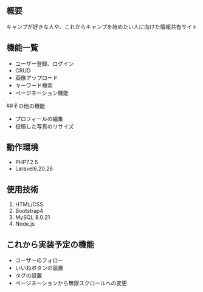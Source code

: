 ## 概要

キャンプが好きな人や、これからキャンプを始めたい人に向けた情報共有サイト

## 機能一覧

-   ユーザー登録、ログイン
-   CRUD
-   画像アップロード
-   キーワード検索
-   ページネーション機能

##その他の機能

-   プロフィールの編集
-   投稿した写真のリサイズ

## 動作環境

-   PHP7.2.5
-   Laravel6.20.26

## 使用技術

1. HTML/CSS
2. Bootstrap4
3. MySQL 8.0.21
4. Node.js

## これから実装予定の機能

-   ユーザーのフォロー
-   いいねボタンの設置
-   タグの設置
-   ページネーションから無限スクロールへの変更
